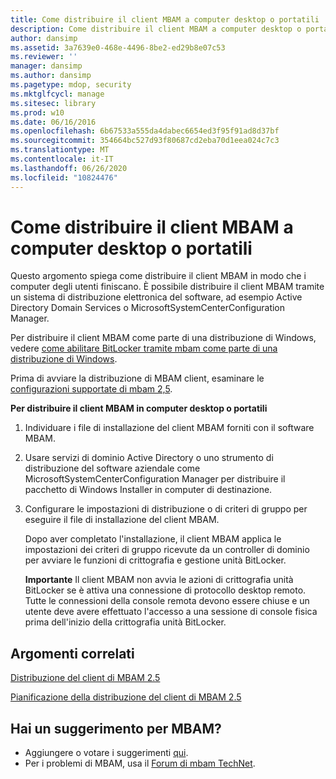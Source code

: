 ```yaml
---
title: Come distribuire il client MBAM a computer desktop o portatili
description: Come distribuire il client MBAM a computer desktop o portatili
author: dansimp
ms.assetid: 3a7639e0-468e-4496-8be2-ed29b8e07c53
ms.reviewer: ''
manager: dansimp
ms.author: dansimp
ms.pagetype: mdop, security
ms.mktglfcycl: manage
ms.sitesec: library
ms.prod: w10
ms.date: 06/16/2016
ms.openlocfilehash: 6b67533a555da4dabec6654ed3f95f91ad8d37bf
ms.sourcegitcommit: 354664bc527d93f80687cd2eba70d1eea024c7c3
ms.translationtype: MT
ms.contentlocale: it-IT
ms.lasthandoff: 06/26/2020
ms.locfileid: "10824476"
---
```

# Come distribuire il client MBAM a computer desktop o portatili


Questo argomento spiega come distribuire il client MBAM in modo che i computer degli utenti finiscano. È possibile distribuire il client MBAM tramite un sistema di distribuzione elettronica del software, ad esempio Active Directory Domain Services o MicrosoftSystemCenterConfiguration Manager.

Per distribuire il client MBAM come parte di una distribuzione di Windows, vedere [come abilitare BitLocker tramite mbam come parte di una distribuzione di Windows](how-to-enable-bitlocker-by-using-mbam-as-part-of-a-windows-deploymentmbam-25.md).

Prima di avviare la distribuzione di MBAM client, esaminare le [configurazioni supportate di mbam 2,5](mbam-25-supported-configurations.md).

**Per distribuire il client MBAM in computer desktop o portatili**

1.  Individuare i file di installazione del client MBAM forniti con il software MBAM.

2.  Usare servizi di dominio Active Directory o uno strumento di distribuzione del software aziendale come MicrosoftSystemCenterConfiguration Manager per distribuire il pacchetto di Windows Installer in computer di destinazione.

3.  Configurare le impostazioni di distribuzione o di criteri di gruppo per eseguire il file di installazione del client MBAM.

    Dopo aver completato l'installazione, il client MBAM applica le impostazioni dei criteri di gruppo ricevute da un controller di dominio per avviare le funzioni di crittografia e gestione unità BitLocker.

    **Importante**  Il client MBAM non avvia le azioni di crittografia unità BitLocker se è attiva una connessione di protocollo desktop remoto. Tutte le connessioni della console remota devono essere chiuse e un utente deve avere effettuato l'accesso a una sessione di console fisica prima dell'inizio della crittografia unità BitLocker.

     


## Argomenti correlati
[Distribuzione del client di MBAM 2.5](deploying-the-mbam-25-client.md)

[Pianificazione della distribuzione del client di MBAM 2.5](planning-for-mbam-25-client-deployment.md)

 

## Hai un suggerimento per MBAM?
- Aggiungere o votare i suggerimenti [qui](http://mbam.uservoice.com/forums/268571-microsoft-bitlocker-administration-and-monitoring). 
- Per i problemi di MBAM, usa il [Forum di mbam TechNet](https://social.technet.microsoft.com/Forums/home?forum=mdopmbam). 






